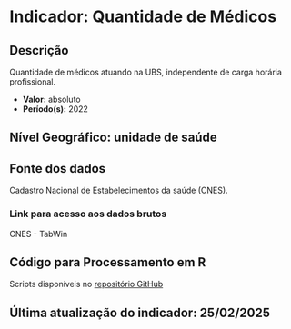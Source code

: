 # Indicador: Quantidade de Médicos

## Descrição

Quantidade de médicos atuando na UBS, independente de carga horária profissional.

- **Valor:** absoluto
- **Período(s):** 2022

## Nível Geográfico: **unidade de saúde**

## Fonte dos dados
Cadastro Nacional de Estabelecimentos da saúde (CNES).

### Link para acesso aos dados brutos

CNES - TabWin

## Código para Processamento em R
Scripts disponíveis no [repositório GitHub](https://github.com/cem-usp/georedus)

## Última atualização do indicador: 25/02/2025
